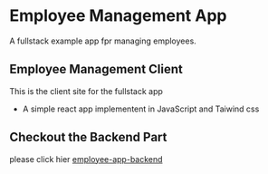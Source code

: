 
# Employee Management App
A fullstack example app fpr managing employees.

## Employee Management Client

This is the client site for the fullstack app

- A simple react app implementent in JavaScript and Taiwind css

## Checkout the Backend Part

please click hier [employee-app-backend](https://github.com/MehmetC80/employee-app-backend)
